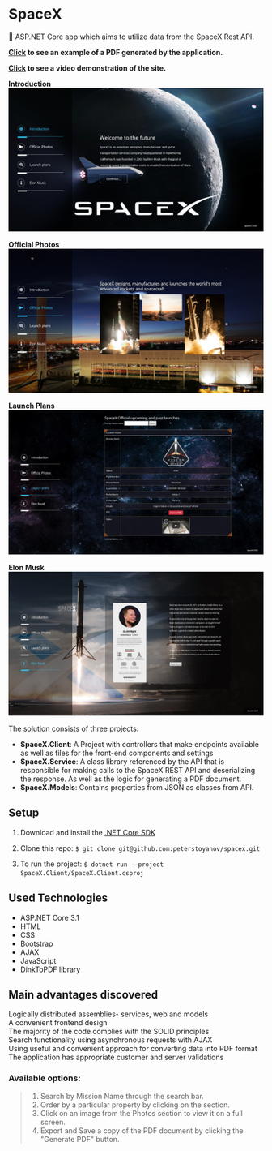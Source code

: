 # SpaceX

:rocket: ASP.NET Core app which aims to utilize data from the SpaceX Rest API.

**[Click](https://github.com/peterstoyanov/SpaceX/blob/master/SpaceX/SpaceX.Client/wwwroot/readme/Thaicom%206.pdf) to see an example of a PDF generated by the application.**

**[Click](https://vimeo.com/437704263) to see a video demonstration of the site.**

**Introduction**
![100x100](SpaceX/SpaceX.Client/wwwroot/readme/1.jpg)

**Official Photos**
![100x100](SpaceX/SpaceX.Client/wwwroot/readme/2.jpg)

**Launch Plans**
![100x100](SpaceX/SpaceX.Client/wwwroot/readme/3.jpg)

**Elon Musk**
![100x100](SpaceX/SpaceX.Client/wwwroot/readme/4.jpg)

The solution consists of three projects:

-   **SpaceX.Client**:   A Project with controllers that make endpoints available as well as files for the front-end components and settings
-   **SpaceX.Service**:  A class library referenced by the API that is responsible for making calls to the SpaceX REST API and deserializing the response. As well as the logic for generating a PDF document.
-   **SpaceX.Models**: Contains properties from JSON as classes from API.
## Setup

1.  Download and install the  [.NET Core SDK](https://www.microsoft.com/net/download)
    
2.  Clone this repo:  `$ git clone git@github.com:peterstoyanov/spacex.git`
    
4.  To run the project:  `$ dotnet run --project SpaceX.Client/SpaceX.Client.csproj`
   
## Used Technologies

- ASP.NET Core 3.1
- HTML
- CSS
- Bootstrap
- AJAX
- JavaScript
- DinkToPDF library

## Main advantages discovered

Logically distributed assemblies- services, web and models\
A convenient frontend design\
The majority of the code complies with the SOLID principles\
Search functionality using asynchronous requests with AJAX\
Using useful and convenient approach for converting data into PDF format \
The application has appropriate customer and server validations

### Available options:

> 1. Search by Mission Name through the search bar.
> 2. Order by a particular property by clicking on the section.
> 3. Click on an image from the Photos section to view it on a full screen.
> 4. Export and Save a copy of the PDF document by clicking the "Generate PDF" button.
